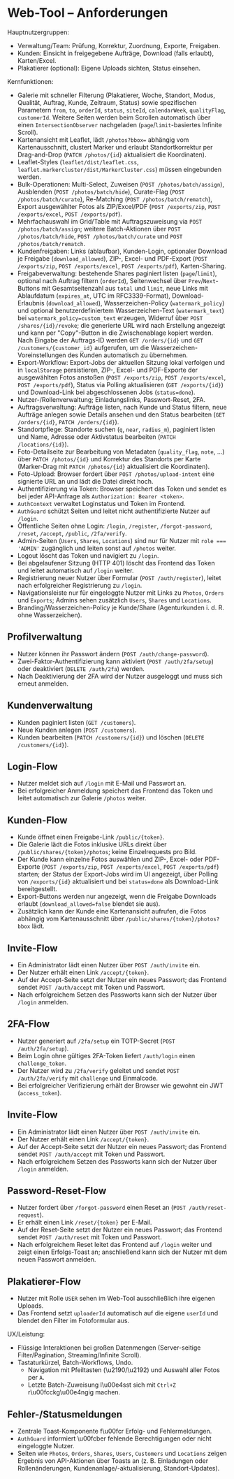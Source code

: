 # Web-Tool – Anforderungen

Hauptnutzergruppen:

- Verwaltung/Team: Prüfung, Korrektur, Zuordnung, Exporte, Freigaben.
- Kunden: Einsicht in freigegebene Aufträge, Download (falls erlaubt), Karten/Excel.
- Plakatierer (optional): Eigene Uploads sichten, Status einsehen.

Kernfunktionen:

- Galerie mit schneller Filterung (Plakatierer, Woche, Standort, Modus, Qualität, Auftrag, Kunde, Zeitraum, Status) sowie spezifischen Parametern `from`, `to`, `orderId`, `status`, `siteId`, `calendarWeek`, `qualityFlag`, `customerId`. Weitere Seiten werden beim Scrollen automatisch über einen `IntersectionObserver` nachgeladen (`page`/`limit`-basiertes Infinite Scroll).
- Kartenansicht mit Leaflet, lädt `/photos?bbox=` abhängig vom Kartenausschnitt,
  clustert Marker und erlaubt Standortkorrektur per Drag-and-Drop
  (`PATCH /photos/{id}` aktualisiert die Koordinaten).
- Leaflet-Styles (`leaflet/dist/leaflet.css`, `leaflet.markercluster/dist/MarkerCluster.css`) müssen eingebunden werden.
- Bulk-Operationen: Multi-Select, Zuweisen (`POST /photos/batch/assign`), Ausblenden (`POST /photos/batch/hide`), Curate-Flag (`POST /photos/batch/curate`), Re-Matching (`POST /photos/batch/rematch`), Export ausgewählter Fotos als ZIP/Excel/PDF (`POST /exports/zip`, `POST /exports/excel`, `POST /exports/pdf`).
- Mehrfachauswahl im Grid/Table mit Auftragszuweisung via `POST /photos/batch/assign`; weitere Batch-Aktionen über `POST /photos/batch/hide`, `POST /photos/batch/curate` und `POST /photos/batch/rematch`.
- Kundenfreigaben: Links (ablaufbar), Kunden-Login, optionaler Download je Freigabe (`download_allowed`), ZIP-, Excel- und PDF-Export (`POST /exports/zip`, `POST /exports/excel`, `POST /exports/pdf`), Karten-Sharing.
- Freigabeverwaltung: bestehende Shares paginiert listen (`page`/`limit`), optional nach Auftrag filtern (`orderId`), Seitenwechsel über `Prev`/`Next`-Buttons mit Gesamtseitenzahl aus `total` und `limit`, neue Links mit Ablaufdatum (`expires_at`, UTC im RFC3339-Format), Download-Erlaubnis (`download_allowed`), Wasserzeichen-Policy (`watermark_policy`) und optional benutzerdefiniertem Wasserzeichen-Text (`watermark_text`) bei `watermark_policy=custom_text` erzeugen, Widerruf über `POST /shares/{id}/revoke`; die generierte URL wird nach Erstellung angezeigt und kann per "Copy"-Button in die Zwischenablage kopiert werden. Nach Eingabe der Auftrags-ID werden `GET /orders/{id}` und `GET /customers/{customer_id}` aufgerufen, um die Wasserzeichen-Voreinstellungen des Kunden automatisch zu übernehmen.
- Export-Workflow: Export-Jobs der aktuellen Sitzung lokal verfolgen und in `localStorage` persistieren, ZIP-, Excel- und PDF-Exporte der ausgewählten Fotos anstoßen (`POST /exports/zip`, `POST /exports/excel`, `POST /exports/pdf`), Status via Polling aktualisieren (`GET /exports/{id}`) und Download-Link bei abgeschlossenen Jobs (`status=done`).
- Nutzer-/Rollenverwaltung; Einladungslinks, Passwort-Reset, 2FA.
- Auftragsverwaltung: Aufträge listen, nach Kunde und Status filtern, neue Aufträge anlegen sowie Details ansehen und den Status bearbeiten (`GET /orders/{id}`, `PATCH /orders/{id}`).
- Standortpflege: Standorte suchen (`q`, `near`, `radius_m`), paginiert listen und Name, Adresse oder Aktivstatus bearbeiten (`PATCH /locations/{id}`).
- Foto-Detailseite zur Bearbeitung von Metadaten (`quality_flag`, `note`, ...)
  über `PATCH /photos/{id}` und Korrektur des Standorts per Karte
  (Marker-Drag mit `PATCH /photos/{id}` aktualisiert die Koordinaten).
- Foto-Upload: Browser fordert über `POST /photos/upload-intent` eine signierte URL an und lädt die Datei direkt hoch.
- Authentifizierung via Token: Browser speichert das Token und sendet es bei jeder API-Anfrage als `Authorization: Bearer <token>`.
- `AuthContext` verwaltet Loginstatus und Token im Frontend.
- `AuthGuard` schützt Seiten und leitet nicht authentifizierte Nutzer auf `/login`.
- Öffentliche Seiten ohne Login: `/login`, `/register`, `/forgot-password`, `/reset`, `/accept`, `/public`, `/2fa/verify`.
- Admin-Seiten (`Users`, `Shares`, `Locations`) sind nur für Nutzer mit `role === 'ADMIN'` zugänglich und leiten sonst auf `/photos` weiter.
- Logout löscht das Token und navigiert zu `/login`.
- Bei abgelaufener Sitzung (HTTP 401) löscht das Frontend das Token und leitet automatisch auf `/login` weiter.
- Registrierung neuer Nutzer über Formular (`POST /auth/register`), leitet nach erfolgreicher Registrierung zu `/login`.
- Navigationsleiste nur für eingeloggte Nutzer mit Links zu `Photos`, `Orders` und `Exports`; Admins sehen zusätzlich `Users`, `Shares` und `Locations`.
- Branding/Wasserzeichen-Policy je Kunde/Share (Agenturkunden i. d. R. ohne Wasserzeichen).

## Profilverwaltung

- Nutzer können ihr Passwort ändern (`POST /auth/change-password`).
- Zwei-Faktor-Authentifizierung kann aktiviert (`POST /auth/2fa/setup`) oder deaktiviert (`DELETE /auth/2fa`) werden.
- Nach Deaktivierung der 2FA wird der Nutzer ausgeloggt und muss sich erneut anmelden.

## Kundenverwaltung

- Kunden paginiert listen (`GET /customers`).
- Neue Kunden anlegen (`POST /customers`).
- Kunden bearbeiten (`PATCH /customers/{id}`) und löschen (`DELETE /customers/{id}`).

## Login-Flow

- Nutzer meldet sich auf `/login` mit E-Mail und Passwort an.
- Bei erfolgreicher Anmeldung speichert das Frontend das Token und leitet automatisch zur Galerie `/photos` weiter.

## Kunden-Flow

- Kunde öffnet einen Freigabe-Link `/public/{token}`.
- Die Galerie lädt die Fotos inklusive URLs direkt über `/public/shares/{token}/photos`; keine Einzelrequests pro Bild.
- Der Kunde kann einzelne Fotos auswählen und ZIP-, Excel- oder PDF-Exporte (`POST /exports/zip`, `POST /exports/excel`, `POST /exports/pdf`) starten; der Status der Export-Jobs wird im UI angezeigt, über Polling von `/exports/{id}` aktualisiert und bei `status=done` als Download-Link bereitgestellt.
- Export-Buttons werden nur angezeigt, wenn die Freigabe Downloads erlaubt (`download_allowed=false` blendet sie aus).
- Zusätzlich kann der Kunde eine Kartenansicht aufrufen, die Fotos abhängig vom Kartenausschnitt über `/public/shares/{token}/photos?bbox` lädt.

## Invite-Flow

- Ein Administrator lädt einen Nutzer über `POST /auth/invite` ein.
- Der Nutzer erhält einen Link `/accept/{token}`.
- Auf der Accept-Seite setzt der Nutzer ein neues Passwort; das Frontend sendet `POST /auth/accept` mit Token und Passwort.
- Nach erfolgreichem Setzen des Passworts kann sich der Nutzer über `/login` anmelden.

## 2FA-Flow

- Nutzer generiert auf `/2fa/setup` ein TOTP-Secret (`POST /auth/2fa/setup`).
- Beim Login ohne gültiges 2FA-Token liefert `/auth/login` einen `challenge_token`.
- Der Nutzer wird zu `/2fa/verify` geleitet und sendet `POST /auth/2fa/verify` mit `challenge` und Einmalcode.
- Bei erfolgreicher Verifizierung erhält der Browser wie gewohnt ein JWT (`access_token`).

## Invite-Flow

- Ein Administrator lädt einen Nutzer über `POST /auth/invite` ein.
- Der Nutzer erhält einen Link `/accept/{token}`.
- Auf der Accept-Seite setzt der Nutzer ein neues Passwort; das Frontend sendet `POST /auth/accept` mit Token und Passwort.
- Nach erfolgreichem Setzen des Passworts kann sich der Nutzer über `/login` anmelden.

## Password-Reset-Flow

- Nutzer fordert über `/forgot-password` einen Reset an (`POST /auth/reset-request`).
- Er erhält einen Link `/reset/{token}` per E-Mail.
- Auf der Reset-Seite setzt der Nutzer ein neues Passwort; das Frontend sendet `POST /auth/reset` mit Token und Passwort.
- Nach erfolgreichem Reset leitet das Frontend auf `/login` weiter und zeigt einen Erfolgs-Toast an; anschließend kann sich der Nutzer mit dem neuen Passwort anmelden.

## Plakatierer-Flow

- Nutzer mit Rolle `USER` sehen im Web-Tool ausschließlich ihre eigenen Uploads.
- Das Frontend setzt `uploaderId` automatisch auf die eigene `userId` und blendet den Filter im Fotoformular aus.

UX/Leistung:

- Flüssige Interaktionen bei großen Datenmengen (Server-seitige Filter/Pagination, Streaming/Infinite Scroll).
- Tastaturkürzel, Batch-Workflows, Undo.
  - Navigation mit Pfeiltasten (\u2190/\u2192) und Auswahl aller Fotos per `A`.
  - Letzte Batch-Zuweisung l\u00e4sst sich mit `Ctrl+Z` r\u00fcckg\u00e4ngig machen.

## Fehler-/Statusmeldungen

- Zentrale Toast-Komponente f\u00fcr Erfolg- und Fehlermeldungen.
- `AuthGuard` informiert \u00fcber fehlende Berechtigungen oder nicht eingeloggte Nutzer.
- Seiten wie `Photos`, `Orders`, `Shares`, `Users`, `Customers` und `Locations` zeigen Ergebnis von API-Aktionen über Toasts an (z. B. Einladungen oder Rollenänderungen, Kundenanlage/-aktualisierung, Standort-Updates).
